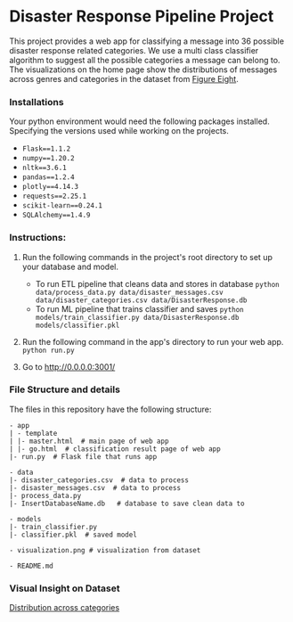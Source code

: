 # Disaster Response Pipeline Project

This project provides a web app for classifying a message into 36 possible disaster response related categories. We use a multi class classifier algorithm to suggest all the possible categories a message can belong to. The visualizations on the home page show the distributions of messages across genres and categories in the dataset from [Figure Eight](https://www.figure-eight.com/).

### Installations

Your python environment would need the following packages installed. Specifying the versions used while working on the projects.

+ `Flask==1.1.2`
+ `numpy==1.20.2`
+ `nltk==3.6.1`
+ `pandas==1.2.4`
+ `plotly==4.14.3`
+ `requests==2.25.1`
+ `scikit-learn==0.24.1`
+ `SQLAlchemy==1.4.9`

### Instructions:
1. Run the following commands in the project's root directory to set up your database and model.

    - To run ETL pipeline that cleans data and stores in database
        `python data/process_data.py data/disaster_messages.csv data/disaster_categories.csv data/DisasterResponse.db`
    - To run ML pipeline that trains classifier and saves
        `python models/train_classifier.py data/DisasterResponse.db models/classifier.pkl`

2. Run the following command in the app's directory to run your web app.
    `python run.py`

3. Go to http://0.0.0.0:3001/

### File Structure and details

The files in this repository have the following structure:

```
- app
| - template
| |- master.html  # main page of web app
| |- go.html  # classification result page of web app
|- run.py  # Flask file that runs app

- data
|- disaster_categories.csv  # data to process 
|- disaster_messages.csv  # data to process
|- process_data.py
|- InsertDatabaseName.db   # database to save clean data to

- models
|- train_classifier.py
|- classifier.pkl  # saved model 

- visualization.png # visualization from dataset

- README.md
```

### Visual Insight on Dataset

[Distribution across categories](https://github.com/anushakamath97/disaster_response_project/blob/main/visualization.png)
